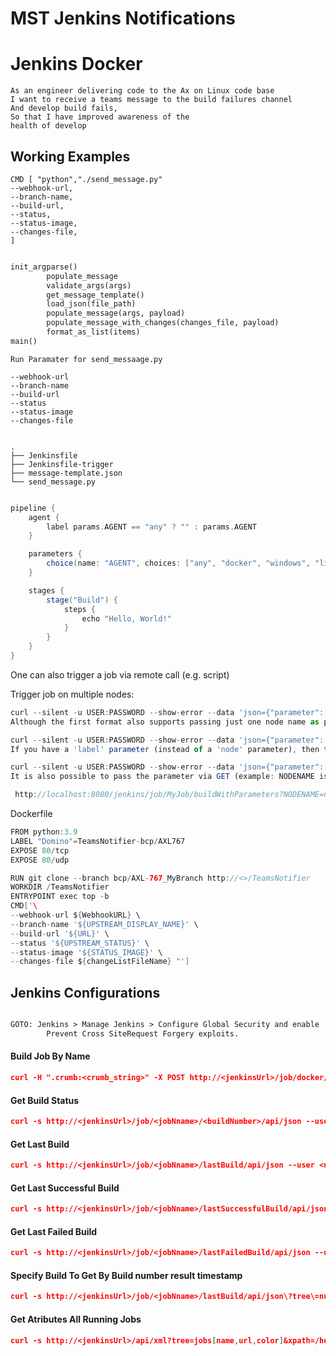 # MST Jenkins Notifications

# Jenkins Docker

```Gerken
As an engineer delivering code to the Ax on Linux code base
I want to receive a teams message to the build failures channel
And develop build fails,
So that I have improved awareness of the 
health of develop
```
## Working Examples

``` shell
CMD [ "python","./send_message.py" 
--webhook-url,
--branch-name,
--build-url,
--status,
--status-image, 
--changes-file,
]
```
```dtd

init_argparse()
        populate_message
        validate_args(args)
        get_message_template()
        load_json(file_path)
        populate_message(args, payload)
        populate_message_with_changes(changes_file, payload)
        format_as_list(items)
main()

```
```textmate
Run Paramater for send_messaage.py

--webhook-url 
--branch-name 
--build-url 
--status 
--status-image 
--changes-file
```
```tree

.
├── Jenkinsfile
├── Jenkinsfile-trigger
├── message-template.json
└── send_message.py
```

```groovy

pipeline {
    agent {
        label params.AGENT == "any" ? "" : params.AGENT 
    }

    parameters {
        choice(name: "AGENT", choices: ["any", "docker", "windows", "linux"]) 
    }

    stages {
        stage("Build") {
            steps {
                echo "Hello, World!"
            }
        }
    }
}
```

One can also trigger a job via remote call (e.g. script)

Trigger job on multiple nodes:

```javascript
curl --silent -u USER:PASSWORD --show-error --data 'json={"parameter":[{"name":"PARAMNAME","value":["node1","node2"]}]}&Submit=Build' http://localhost:8080/job/remote/build?token=SECTOKEN
Although the first format also supports passing just one node name as parameter in the list, the plugin also supports to pas a simple key/value parameter to trigger the job on  single node only:

curl --silent -u USER:PASSWORD --show-error --data 'json={"parameter":[{"name":"PARAMNAME","value":"master"}]}&Submit=Build' http://localhost:8080/job/remote/build?token=SECTOKEN
If you have a 'label' parameter (instead of a 'node' parameter), then the request should look like this:

curl --silent -u USER:PASSWORD --show-error --data 'json={"parameter":[{"name":"PARAMNAME","label":"mylabel"}]}&Submit=Build' http://localhost:8080/job/remote/build?token=SECTOKEN
It is also possible to pass the parameter via GET (example: NODENAME is a 'Node' parameter defined on the job):

 http://localhost:8080/jenkins/job/MyJob/buildWithParameters?NODENAME=node1
```
Dockerfile
```Groovy
FROM python:3.9
LABEL "Domino"=TeamsNotifier-bcp/AXL767
EXPOSE 80/tcp
EXPOSE 80/udp

RUN git clone --branch bcp/AXL-767_MyBranch http://<>/TeamsNotifier
WORKDIR /TeamsNotifier
ENTRYPOINT exec top -b
CMD['\
--webhook-url ${WebhookURL} \
--branch-name '${UPSTREAM_DISPLAY_NAME}' \
--build-url '${URL}' \
--status '${UPSTREAM_STATUS}' \
--status-image '${STATUS_IMAGE}' \
--changes-file ${changeListFileName} "']

```

## Jenkins Configurations

```dtd

GOTO: Jenkins > Manage Jenkins > Configure Global Security and enable 
        Prevent Cross SiteRequest Forgery exploits.
```

#### Build Job By Name
```json
curl -H ".crumb:<crumb_string>" -X POST http://<jenkinsUrl>/job/docker/build --user <userName>:<token>

```
#### Get Build Status
```json    
curl -s http://<jenkinsUrl>/job/<jobNname>/<buildNumber>/api/json --user <userName>:<token>
```
#### Get Last Build
```json
curl -s http://<jenkinsUrl>/job/<jobNname>/lastBuild/api/json --user <userName>:<token>
```
#### Get Last Successful Build
```json
curl -s http://<jenkinsUrl>/job/<jobNname>/lastSuccessfulBuild/api/json --user <userName>:<token>
```

#### Get Last Failed Build
```json
curl -s http://<jenkinsUrl>/job/<jobNname>/lastFailedBuild/api/json --user <userName>:<token>
```

#### 
#### Specify Build To Get By Build number result timestamp
```json
curl -s http://<jenkinsUrl>/job/<jobNname>/lastBuild/api/json\?tree\=number,building,result,timestamp --user <userName>:<token>

```

#### Get Atributes All Running Jobs

```json
curl -s http://<jenkinsUrl>/api/xml?tree=jobs[name,url,color]&xpath=/hudson/job[ends-with(color/text(),%22_anime%22)]&wrapper=jobs --user <userName>:<token>"

```